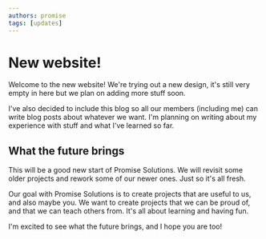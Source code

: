 ```yaml
---
authors: promise
tags: [updates]
---
```



# New website!

Welcome to the new website! We're trying out a new design, it's still very empty in here but we plan on adding more stuff soon.

I've also decided to include this blog so all our members (including me) can write blog posts about whatever we want. I'm planning on writing about my experience with stuff and what I've learned so far.

<!-- truncate -->


## What the future brings

This will be a good new start of Promise Solutions. We will revisit some older projects and rework some of our newer ones. Just so it's all fresh.

Our goal with Promise Solutions is to create projects that are useful to us, and also maybe you. We want to create projects that we can be proud of, and that we can teach others from. It's all about learning and having fun.

I'm excited to see what the future brings, and I hope you are too!
